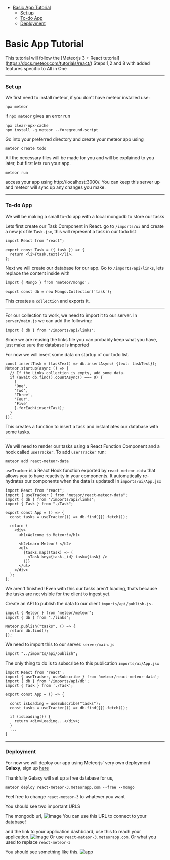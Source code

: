 - [Basic App Tutorial](#basic-app-tutorial)
    - [Set up](#set-up)
    - [To-do App](#to-do-app)
    - [Deployment](#deployment)
# Basic App Tutorial
This tutorial will follow the [Meteorjs 3 + React tutorial] (https://docs.meteor.com/tutorials/react/) Steps 1,2 and 8 with added features specific to All in One

---
### Set up
We first need to install meteor, if you don't have meteor installed use:
``` 
npx meteor
``` 
if `npx meteor` gives an error run
```
npx clear-npx-cache
npm install -g meteor --foreground-script
```
Go into your preferred directory and create your meteor app using
```
meteor create todo
```
All the necessary files will be made for you and will be explained to you later, but first lets run your app.
```
meteor run
```
access your app using http://localhost:3000/.
You can keep this server up and meteor will sync up any changes you make.

---
### To-do App
We will be making a small to-do app with a local mongodb to store our tasks

Lets first create our Task Component in React.
go to `/imports/ui` and create a new jsx file `Task.jsx`, this will represent a task in our todo list
```
import React from "react";

export const Task = ({ task }) => {
  return <li>{task.text}</li>;
};
```

Next we will create our database for our app. Go to `/imports/api/links`, lets replace the content inside with 
```
import { Mongo } from 'meteor/mongo';

export const db = new Mongo.Collection('task');
```
This creates a `collection` and exports it.

---
For our collection to work, we need to import it to our server.
In `server/main.js` we can add the following:
```
import { db } from '/imports/api/links';
```
Since we are reusing the links file you can probably keep what you have, just make sure the database is imported

For now we will insert some data on startup of our todo list.
```
const insertTask = (taskText) => db.insertAsync( {text: taskText});
Meteor.startup(async () => {
  // If the Links collection is empty, add some data.
  if (await db.find().countAsync() === 0) {
    [
    'One',
    'Two',
    'Three',
    'Four',
    'Five'
    ].forEach(insertTask);
  }
});
```
This creates a function to insert a task and instantiates our database with some tasks.

---
We will need to render our tasks using a React Function Component and a hook called `useTracker`.
To add `userTracker` run:
```
meteor add react-meteor-data
```

`useTracker` is a React Hook function exported by `react-meteor-data` that allows you to have reactivity in your components. It automatically re-hydrates our components when the data is updated!
In `imports/ui/App.jsx`
```
import React from "react";
import { useTracker } from "meteor/react-meteor-data";
import { db } from "/imports/api/links";
import { Task } from "./Task";

export const App = () => {
  const tasks = useTracker(() => db.find({}).fetch());

  return (
    <div>
      <h1>Welcome to Meteor!</h1>

      <h2>Learn Meteor! </h2>
      <ul>
        {tasks.map((task) => (
          <Task key={task._id} task={task} />
        ))}
      </ul>
    </div>
  );
};
``` 
We aren't finished! Even with this our tasks aren't loading, thats because the tasks are not visible for the client to ingest yet.

Create an API to publish the data to our client
`imports/api/publish.js` .
```
import { Meteor } from "meteor/meteor";
import { db } from "./links";

Meteor.publish("tasks", () => {
  return db.find();
});
```
We need to import this to our server.
`server/main.js`
```
import "../imports/api/publish"; 
```

The only thing to do is to subscribe to this publication
`imports/ui/App.jsx`
```
import React from 'react';
import { useTracker, useSubscribe } from 'meteor/react-meteor-data'; 
import { db } from '/imports/api/db';
import { Task } from './Task';

export const App = () => {

  const isLoading = useSubscribe("tasks");  
  const tasks = useTracker(() => db.find({}).fetch());

  if (isLoading()) {
    return <div>Loading...</div>;
  }
  ...
}
```

---
### Deployment
For now we will deploy our app using Meteorjs' very own deployment **Galaxy**, sign up [here](https://cloud.meteor.com/?isSignUp=true) 

Thankfully Galaxy will set up a free database for us,
```
meteor deploy react-meteor-3.meteorapp.com --free --mongo
```
Feel free to change `react-meteor-3` to whatever you want

You should see two important URLS

The mongodb url, 
![image](./todo/images/mongo_url.png)
You can use this URL to connect to your database!

and the link to your application dashboard, use this to reach your application.
![image](./todo/images/link.png)
Or use `react-meteor-3.meteorapp.com`. Or what you used to replace `react-meteor-3`

You should see something like this.
![app](./todo/images/app.png)